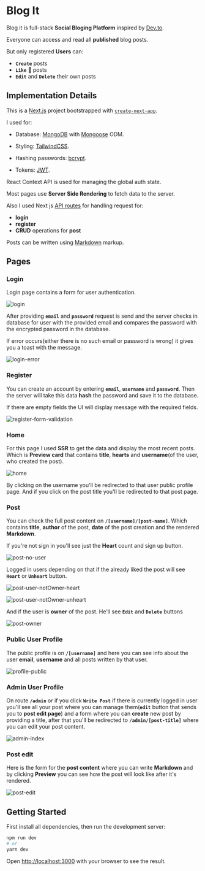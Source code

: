 # Blog It

Blog it is full-stack **Social Bloging Platform** inspired by [Dev.to](https://dev.to/).

Everyone can access and read all **published** blog posts.

But only registered **Users** can:

- **`Create`** posts
- **`Like`** 💞 posts
- **`Edit`** and **`Delete`** their own posts

## Implementation Details

This is a [Next.js](https://nextjs.org/) project bootstrapped with [`create-next-app`](https://github.com/vercel/next.js/tree/canary/packages/create-next-app).

I used for:

- Database: [MongoDB](https://www.mongodb.com/) with [Mongoose](https://mongoosejs.com/) ODM.

- Styling: [TailwindCSS](https://tailwindcss.com/).

- Hashing passwords: [bcrypt](https://www.npmjs.com/package/bcrypt).

- Tokens: [JWT](https://www.npmjs.com/package/jsonwebtoken).

React Context API is used for managing the global auth state.

Most pages use **Server Side Rendering** to fetch data to the server.

Also I used Next js [API routes](https://nextjs.org/docs/api-routes/introduction) for handling request for:

- **login**
- **register**
- **CRUD** operations for **post**

Posts can be written using [Markdown](https://www.markdownguide.org/) markup.

## Pages

### Login

Login page contains a form for user authentication.

![login](https://user-images.githubusercontent.com/103751145/177942111-ae062edd-496b-4da7-b336-488b7f6d385e.png)


After providing **`email`** and **`password`** request is send and the server checks in database for user with the provided email and compares the password with the encrypted password in the database.

If error occurs(either there is no such email or password is wrong) it gives you a toast with the message.

![login-error](https://user-images.githubusercontent.com/103751145/177942234-ce82b622-5810-4244-8efa-c0f5f781912c.png)

### Register

You can create an account by entering **`email`**, **`username`** and **`password`**. Then the server will take this data **hash** the password and save it to the database.

If there are empty fields the UI will display message with the required fields.

![register-form-validation](https://user-images.githubusercontent.com/103751145/177942291-c6f4f2f1-67b0-47b0-9d3e-5be9ed0c303d.png)

### Home

For this page I used **SSR** to get the data and display the most recent posts.
Which is **Preview card** that contains **title**, **hearts** and **username**(of the user, who created the post).

![home](https://user-images.githubusercontent.com/103751145/177942348-30b74874-206d-4fcc-97cc-1cc62713ea0e.png)

By clicking on the username you'll be redirected to that user public profile page.
And if you click on the post title you'll be redirected to that post page.

### Post

You can check the full post content on **`/[username]/[post-name]`**. Which contains **title**, **author** of the post, **date** of the post creation and the rendered **Markdown**.

If you're not sign in you'll see just the **Heart** count and sign up button.

![post-no-user](https://user-images.githubusercontent.com/103751145/177942427-c7c7c44d-d92d-4f20-9945-ca707c231dcc.png)

Logged in users depending on that if the already liked the post will see **`Heart`** or **`Unheart`** button.

![post-user-notOwner-heart](https://user-images.githubusercontent.com/103751145/177942475-fe01c435-f37a-4ff6-86f0-2faba5f64f81.png)


![post-user-notOwner-unheart](https://user-images.githubusercontent.com/103751145/177942518-7f8af242-3148-4132-aa39-2a87fd36e46a.png)

And if the user is **owner** of the post. He'll see **`Edit`** and **`Delete`** buttons

![post-owner](https://user-images.githubusercontent.com/103751145/177942554-56ac53b4-8e7e-43f1-a94f-866e62e9178d.png)

### Public User Profile

The public profile is on **`/[username]`** and here you can see info about the user **email**, **username** and all posts written by that user.

![profile-public](https://user-images.githubusercontent.com/103751145/177942620-2ba46a35-d0d7-4473-8044-1d546b323539.png)

### Admin User Profile

On route **`/admin`** or if you click **`Write Post`** if there is currently logged in user you'll see all your post where you can manage them(**`edit`** button that sends you to **post edit page**) and a form where you can **create** new post by providing a title, after that you'll be redirected to **`/admin/[post-title]`** where you can edit your post content.

![admin-index](https://user-images.githubusercontent.com/103751145/177942661-bcb1dc01-cb17-4d95-ae32-cfc5da578eed.png)

### Post edit

Here is the form for the **post content** where you can write **Markdown** and by clicking **Preview** you can see how the post will look like after it's rendered.

![post-edit](https://user-images.githubusercontent.com/103751145/177942704-33e71a88-530d-46ab-a6b6-456c519e29cb.png)

## Getting Started

First install all dependencies, then run the development server:

```bash
npm run dev
# or
yarn dev
```

Open [http://localhost:3000](http://localhost:3000) with your browser to see the result.


